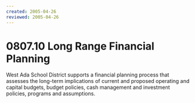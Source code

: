 ```yaml
---
created: 2005-04-26
reviewed: 2005-04-26
---
```


# 0807.10 Long Range Financial Planning

West Ada School District supports a financial planning process that assesses the long-term implications of current
and proposed operating and capital budgets, budget policies, cash management and investment policies, programs
and assumptions.

